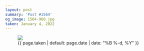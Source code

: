 ```yaml
---
layout: post
summary: 'Post #1564'
og_image: 1564-960.jpg
taken: January 4, 2022
---
```


<figure class="post" data-src="{{ site.assets_url }}/{{ page.og_image }}">
<img sizes="(min-width: 700px) 50vw, calc(100vw - 2rem)" src="{{ site.assets_url }}/1564-480.jpg" srcset="{{ site.assets_url }}/1564-240.jpg 240w, {{ site.assets_url }}/1564-480.jpg 480w, {{ site.assets_url }}/1564-720.jpg 720w, {{ site.assets_url }}/1564-960.jpg 960w"/>
<figcaption>
<time>{{ page.taken | default: page.date | date: "%B %-d, %Y" }}</time>
</figcaption>
</figure>
